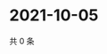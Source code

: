 # 2021-10-05

共 0 条

<!-- BEGIN WEIBO -->
<!-- 最后更新时间 Tue Oct 05 2021 13:12:11 GMT+0800 (China Standard Time) -->

<!-- END WEIBO -->

